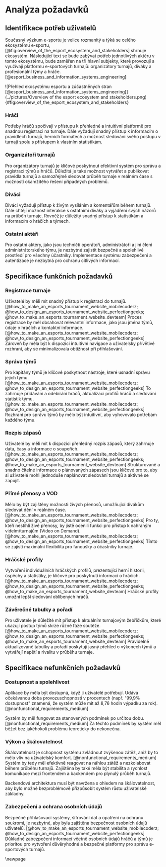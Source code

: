 
# Analýza požadavků

## Identifikace potřeb uživatelů

Současný výzkum e-sportu je velice rozmanitý a týká se celého ekosystému e-sportu, [@fig:overview_of_the_esport_ecosystem_and_stakeholders] shrnuje ekosystém.
Následující text se bude zabývat potřeb jednotlivých aktéru v tomto ekosystému,
bude zaměřen na tři hlavní subjekty, které provozují a využívají platformu e-sportových turnajů: organizátory turnajů, diváky a profesionální týmy a hráče. [@esport_business_and_information_systems_engineering]

![Přehled ekosystému esportu a zúčastněných stran [@esport_business_and_information_systems_engineering]](../pictures/Overview of the esport ecosystem and stakeholders.png){#fig:overview_of_the_esport_ecosystem_and_stakeholders}

### Hráči

Potřeby hráčů spočívají v přístupu k přehledné a intuitivní platformě pro snadnou registraci na turnaje.
Dále vyžadují snadný přístup k informacím o pravidlech turnajů, herních formátech
a možnost sledování svého postupu v turnaji spolu s přístupem k vlastním statistikám.

### Organizátoři turnajů

Pro organizátory turnajů je klíčové poskytnout efektivní systém pro správu a registraci týmů a hráčů.
Důležitá je také možnost vytvářet a publikovat pravidla turnajů
a samozřejmě sledovat průběh turnaje v reálném čase s možností okamžitého řešení případných problémů.

### Diváci

Diváci vyžadují přístup k živým vysíláním a komentářům během turnajů.
Dále chtějí možnost interakce s ostatními diváky a vyjádření svých názorů na průběh turnaje.
Rovněž je důležitý snadný přístup k statistikám a informacím o hráčích a týmech.

### Ostatní aktéři

Pro ostatní aktéry, jako jsou techničtí operátoři, administrátoři
a jiní členi administrátorského týmu, je nezbytné zajistit bezpečné
a spolehlivé prostředí pro všechny účastníky.
Implementace systému zabezpečení a autentizace je nezbytná pro ochranu citlivých informací.

## Specifikace funkčních požadavků

### Registrace turnaje

Uživatelé by měli mít snadný přístup k registraci do turnajů. [@how_to_make_an_esports_tournament_website_mobilecoderz; @how_to_design_an_esports_tournament_website_perfectiongeeks; @how_to_make_an_esports_tournament_website_devteam]
Proces registrace by měl obsahovat relevantní informace,
jako jsou jména týmů, údaje o hráčích a kontaktní informace. [@how_to_make_an_esports_tournament_website_mobilecoderz; @how_to_design_an_esports_tournament_website_perfectiongeeks]
Zároveň by měla být k dispozici intuitivní navigace a uživatelsky přívětivé rozhraní,
aby se minimalizovala obtížnost při přihlašování.

### Správa týmů

Pro kapitány týmů je klíčové poskytnout nástroje,
které usnadní správu jejich týmu. [@how_to_make_an_esports_tournament_website_mobilecoderz; @how_to_design_an_esports_tournament_website_perfectiongeeks]
To zahrnuje přidávání a odebírání hráčů,
aktualizaci profilů hráčů a sledování statistik týmu. [@how_to_make_an_esports_tournament_website_mobilecoderz; @how_to_design_an_esports_tournament_website_perfectiongeeks]
Rozhraní pro správu týmů by mělo být intuitivní,
aby vyhovovalo potřebám každého týmu.

### Rozpis zápasů

Uživatelé by měli mít k dispozici přehledný rozpis zápasů,
který zahrnuje data, časy a informace o soupeřích. [@how_to_make_an_esports_tournament_website_mobilecoderz; @how_to_design_an_esports_tournament_website_perfectiongeeks; @how_to_make_an_esports_tournament_website_devteam]
Strukturované a snadno čitelné informace o plánovaných zápasech jsou klíčové pro to,
aby si uživatelé mohli jednoduše naplánovat sledování turnajů a aktivně se zapojit.

### Přímé přenosy a VOD

Mělo by být zajištěny možnosti živých přenosů,
umožňující divákům sledovat dění v reálném čase. [@how_to_make_an_esports_tournament_website_mobilecoderz; @how_to_design_an_esports_tournament_website_perfectiongeeks]
Pro ty, kteří nestihli živé přenosy,
by jistě ocenili funkci pro přístup k nahraným videím/turnajům (Video on Demand). [@how_to_make_an_esports_tournament_website_mobilecoderz; @how_to_design_an_esports_tournament_website_perfectiongeeks]
Tímto se zajistí maximální flexibilita pro fanoušky a účastníky turnaje.

### Hráčské profily

Vytvoření individuálních hráčských profilů, prezentující herní historii, úspěchy a statistiky,
je klíčové pro poskytnutí informací o hráčích. [@how_to_make_an_esports_tournament_website_mobilecoderz; @how_to_design_an_esports_tournament_website_perfectiongeeks; @how_to_make_an_esports_tournament_website_devteam]
Hráčské profily umožní lepší sledování oblíbených hráčů.

### Závěrečné tabulky a pořadí

Pro uživatele je důležité mít přístup k aktuálním turnajovým žebříčkům,
které ukazují postup týmů skrze různé fáze soutěže. [@how_to_make_an_esports_tournament_website_mobilecoderz; @how_to_design_an_esports_tournament_website_perfectiongeeks; @how_to_make_an_esports_tournament_website_devteam]
Pravidelně aktualizované tabulky a pořadí poskytují jasný přehled o výkonech týmů
a vytvářejí napětí a rivalitu v průběhu turnaje.

## Specifikace nefunkčních požadavků

### Dostupnost a spolehlivost

Aplikace by měla být dostupná, když ji uživatelé potřebují.
Udává očekávanou doba provozuschopnosti v procentech
(např. "99,9% dostupnost" znamená, že systém může mít až 8,76 hodin výpadku za rok). [@nonfunctional_requirements_medium]

Systém by měl fungovat za stanovených podmínek po určitou dobu. [@nonfunctional_requirements_medium]
Za těchto podmínek by systém měl běžet bez jakéhokoli problému teoreticky do nekonečna.

### Výkon a škálovatelnost

Škálovatelnost je schopnost systému zvládnout zvýšenou zátěž, aniž by to mělo vliv na uživatelský komfort. [@nonfunctional_requirements_medium]
Systém by tedy měl efektivně reagovat na náhlou zátěž a nezkolabovat během průběhu turnajů.
Zajištěna by také měla být stabilita a rychlost komunikace mezi frontendem a backendem pro plynulý průběh turnajů.

Backendová architektura musí být navržena s ohledem na škálovatelnost,
aby bylo možné bezproblémově přizpůsobit systém růstu uživatelské základny.

### Zabezpečení a ochrana osobních údajů

Bezpečné přihlašovací systémy, šifrování dat a opatření na ochranu soukromí,
je nezbytné, aby byla zajištěna bezpečnost osobních údajů uživatelů. [@how_to_make_an_esports_tournament_website_mobilecoderz; @how_to_design_an_esports_tournament_website_perfectiongeeks]
Důkladné zabezpečení informací včetně osobních údajů hráčů
a týmů je prioritou pro vytvoření důvěryhodné
a bezpečné platformy pro správu e-sportových turnajů.

\newpage

